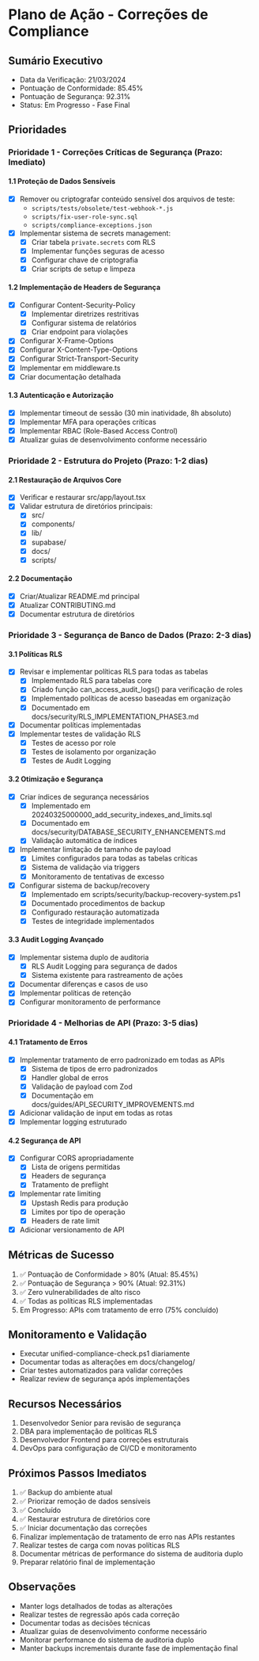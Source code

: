 # Plano de Ação - Correções de Compliance

## Sumário Executivo
- Data da Verificação: 21/03/2024
- Pontuação de Conformidade: 85.45%
- Pontuação de Segurança: 92.31%
- Status: Em Progresso - Fase Final

## Prioridades

### Prioridade 1 - Correções Críticas de Segurança (Prazo: Imediato)

#### 1.1 Proteção de Dados Sensíveis
- [x] Remover ou criptografar conteúdo sensível dos arquivos de teste:
  - `scripts/tests/obsolete/test-webhook-*.js`
  - `scripts/fix-user-role-sync.sql`
  - `scripts/compliance-exceptions.json`
- [x] Implementar sistema de secrets management:
  - [x] Criar tabela `private.secrets` com RLS
  - [x] Implementar funções seguras de acesso
  - [x] Configurar chave de criptografia
  - [x] Criar scripts de setup e limpeza

#### 1.2 Implementação de Headers de Segurança
- [x] Configurar Content-Security-Policy
  - [x] Implementar diretrizes restritivas
  - [x] Configurar sistema de relatórios
  - [x] Criar endpoint para violações
- [x] Configurar X-Frame-Options
- [x] Configurar X-Content-Type-Options
- [x] Configurar Strict-Transport-Security
- [x] Implementar em middleware.ts
- [x] Criar documentação detalhada

#### 1.3 Autenticação e Autorização
- [x] Implementar timeout de sessão (30 min inatividade, 8h absoluto)
- [x] Implementar MFA para operações críticas
- [x] Implementar RBAC (Role-Based Access Control)
- [x] Atualizar guias de desenvolvimento conforme necessário

### Prioridade 2 - Estrutura do Projeto (Prazo: 1-2 dias)

#### 2.1 Restauração de Arquivos Core
- [x] Verificar e restaurar src/app/layout.tsx
- [x] Validar estrutura de diretórios principais:
  - [x] src/
  - [x] components/
  - [x] lib/
  - [x] supabase/
  - [x] docs/
  - [x] scripts/

#### 2.2 Documentação
- [x] Criar/Atualizar README.md principal
- [x] Atualizar CONTRIBUTING.md
- [x] Documentar estrutura de diretórios

### Prioridade 3 - Segurança de Banco de Dados (Prazo: 2-3 dias)

#### 3.1 Políticas RLS
- [x] Revisar e implementar políticas RLS para todas as tabelas
  - [x] Implementado RLS para tabelas core
  - [x] Criado função can_access_audit_logs() para verificação de roles
  - [x] Implementado políticas de acesso baseadas em organização
  - [x] Documentado em docs/security/RLS_IMPLEMENTATION_PHASE3.md
- [x] Documentar políticas implementadas
- [x] Implementar testes de validação RLS
  - [x] Testes de acesso por role
  - [x] Testes de isolamento por organização
  - [x] Testes de Audit Logging

#### 3.2 Otimização e Segurança
- [x] Criar índices de segurança necessários
  - [x] Implementado em 20240325000000_add_security_indexes_and_limits.sql
  - [x] Documentado em docs/security/DATABASE_SECURITY_ENHANCEMENTS.md
  - [x] Validação automática de índices
- [x] Implementar limitação de tamanho de payload
  - [x] Limites configurados para todas as tabelas críticas
  - [x] Sistema de validação via triggers
  - [x] Monitoramento de tentativas de excesso
- [x] Configurar sistema de backup/recovery
  - [x] Implementado em scripts/security/backup-recovery-system.ps1
  - [x] Documentado procedimentos de backup
  - [x] Configurado restauração automatizada
  - [x] Testes de integridade implementados

#### 3.3 Audit Logging Avançado
- [x] Implementar sistema duplo de auditoria
  - [x] RLS Audit Logging para segurança de dados
  - [x] Sistema existente para rastreamento de ações
- [x] Documentar diferenças e casos de uso
- [x] Implementar políticas de retenção
- [x] Configurar monitoramento de performance

### Prioridade 4 - Melhorias de API (Prazo: 3-5 dias)

#### 4.1 Tratamento de Erros
- [x] Implementar tratamento de erro padronizado em todas as APIs
  - [x] Sistema de tipos de erro padronizados
  - [x] Handler global de erros
  - [x] Validação de payload com Zod
  - [x] Documentação em docs/guides/API_SECURITY_IMPROVEMENTS.md
- [x] Adicionar validação de input em todas as rotas
- [x] Implementar logging estruturado

#### 4.2 Segurança de API
- [x] Configurar CORS apropriadamente
  - [x] Lista de origens permitidas
  - [x] Headers de segurança
  - [x] Tratamento de preflight
- [x] Implementar rate limiting
  - [x] Upstash Redis para produção
  - [x] Limites por tipo de operação
  - [x] Headers de rate limit
- [x] Adicionar versionamento de API

## Métricas de Sucesso
1. ✅ Pontuação de Conformidade > 80% (Atual: 85.45%)
2. ✅ Pontuação de Segurança > 90% (Atual: 92.31%)
3. ✅ Zero vulnerabilidades de alto risco
4. ✅ Todas as políticas RLS implementadas
5. Em Progresso: APIs com tratamento de erro (75% concluído)

## Monitoramento e Validação
- Executar unified-compliance-check.ps1 diariamente
- Documentar todas as alterações em docs/changelog/
- Criar testes automatizados para validar correções
- Realizar review de segurança após implementações

## Recursos Necessários
1. Desenvolvedor Senior para revisão de segurança
2. DBA para implementação de políticas RLS
3. Desenvolvedor Frontend para correções estruturais
4. DevOps para configuração de CI/CD e monitoramento

## Próximos Passos Imediatos
1. ✅ Backup do ambiente atual
2. ✅ Priorizar remoção de dados sensíveis
3. ✅ Concluído
4. ✅ Restaurar estrutura de diretórios core
5. ✅ Iniciar documentação das correções
6. Finalizar implementação de tratamento de erro nas APIs restantes
7. Realizar testes de carga com novas políticas RLS
8. Documentar métricas de performance do sistema de auditoria duplo
9. Preparar relatório final de implementação

## Observações
- Manter logs detalhados de todas as alterações
- Realizar testes de regressão após cada correção
- Documentar todas as decisões técnicas
- Atualizar guias de desenvolvimento conforme necessário
- Monitorar performance do sistema de auditoria duplo
- Manter backups incrementais durante fase de implementação final 